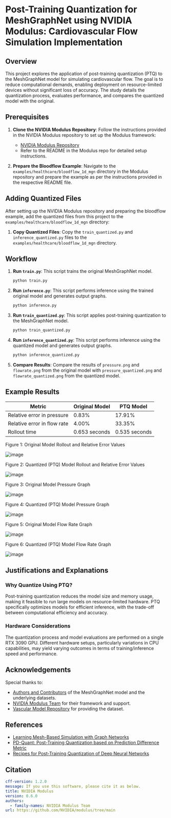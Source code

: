 # Post-Training Quantization for MeshGraphNet using NVIDIA Modulus: Cardiovascular Flow Simulation Implementation

## Overview

This project explores the application of post-training quantization (PTQ) to the MeshGraphNet model for simulating cardiovascular flow. The goal is to reduce computational demands, enabling deployment on resource-limited devices without significant loss of accuracy. The study details the quantization process, evaluates performance, and compares the quantized model with the original.

## Prerequisites

1. **Clone the NVIDIA Modulus Repository**:
    Follow the instructions provided in the NVIDIA Modulus repository to set up the Modulus framework:
    - [NVIDIA Modulus Repository](https://github.com/NVIDIA/modulus)
    - Refer to the README in the Modulus repo for detailed setup instructions.

2. **Prepare the Bloodflow Example**:
    Navigate to the `examples/healthcare/bloodflow_1d_mgn` directory in the Modulus repository and prepare the example as per the instructions provided in the respective README file.

## Adding Quantized Files

After setting up the NVIDIA Modulus repository and preparing the bloodflow example, add the quantized files from this project to the `examples/healthcare/bloodflow_1d_mgn` directory:

1. **Copy Quantized Files**:
    Copy the `train_quantized.py` and `inference_quantized.py` files to the `examples/healthcare/bloodflow_1d_mgn` directory.

## Workflow

1. **Run `train.py`**: This script trains the original MeshGraphNet model.
    ```sh
    python train.py
    ```

2. **Run `inference.py`**: This script performs inference using the trained original model and generates output graphs.
    ```sh
    python inference.py
    ```

3. **Run `train_quantized.py`**: This script applies post-training quantization to the MeshGraphNet model.
    ```sh
    python train_quantized.py
    ```

4. **Run `inference_quantized.py`**: This script performs inference using the quantized model and generates output graphs.
    ```sh
    python inference_quantized.py
    ```

5. **Compare Results**: Compare the results of `pressure.png` and `flowrate.png` from the original model with `pressure_quantized.png` and `flowrate_quantized.png` from the quantized model.

## Example Results

| Metric                      | Original Model | PTQ Model   |
|-----------------------------|----------------|-------------|
| Relative error in pressure  | 0.83%          | 17.91%      |
| Relative error in flow rate | 4.00%          | 33.35%      |
| Rollout time                | 0.653 seconds  | 0.535 seconds |


Figure 1: Original Model Rollout and Relative Error Values

![image](https://github.com/user-attachments/assets/4f78dcf9-ffb0-4b23-b713-2c9e8a926962)

Figure 2: Quantized (PTQ) Model Rollout and Relative Error Values

![image](https://github.com/user-attachments/assets/2a0c97e6-7f40-40bf-a527-c9f4a41cd4b9)

Figure 3: Original Model Pressure Graph

![image](https://github.com/user-attachments/assets/bac7e8a2-5dc2-434e-b720-5a4c7fda808d)

Figure 4: Quantized (PTQ) Model Pressure Graph

![image](https://github.com/user-attachments/assets/ef9543b6-8ef0-49c3-b56d-2cdc56c37c60)

Figure 5: Original Model Flow Rate Graph

![image](https://github.com/user-attachments/assets/9472b233-2a4e-4ba9-9f60-d7067f651c55)

Figure 6: Quantized (PTQ) Model Flow Rate Graph

![image](https://github.com/user-attachments/assets/0f53f947-9c65-4905-85c2-0f7d13be6f30)


## Justifications and Explanations

### Why Quantize Using PTQ?

Post-training quantization reduces the model size and memory usage, making it feasible to run large models on resource-limited hardware. PTQ specifically optimizes models for efficient inference, with the trade-off between computational efficiency and accuracy.

### Hardware Considerations

The quantization process and model evaluations are performed on a single RTX 3090 GPU. Different hardware setups, particularly variations in CPU capabilities, may yield varying outcomes in terms of training/inference speed and performance.

## Acknowledgements

Special thanks to:
- [Authors and Contributors](https://arxiv.org/abs/2010.03409) of the MeshGraphNet model and the underlying datasets.
- [NVIDIA Modulus Team](https://developer.nvidia.com/modulus) for their framework and support.
- [Vascular Model Repository](https://vascularmodel.com/) for providing the dataset.

## References

- [Learning Mesh-Based Simulation with Graph Networks](https://arxiv.org/abs/2010.03409)
- [PD-Quant: Post-Training Quantization based on Prediction Difference Metric](https://arxiv.org/abs/2212.07048)
- [Recipes for Post-Training Quantization of Deep Neural Networks](https://arxiv.org/abs/2007.00893)

## Citation

```yaml
cff-version: 1.2.0
message: If you use this software, please cite it as below.
title: NVIDIA Modulus
version: 0.6.0
authors:
  - family-names: NVIDIA Modulus Team
url: https://github.com/NVIDIA/modulus/tree/main
